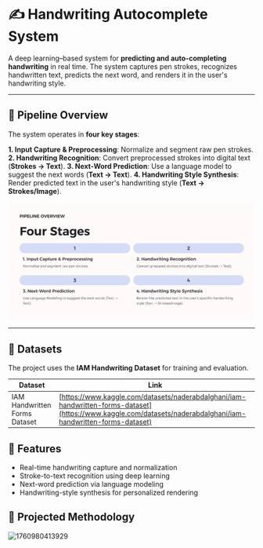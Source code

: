 # ✍️ Handwriting Autocomplete System

A deep learning–based system for **predicting and auto-completing handwriting** in real time. The system captures pen strokes, recognizes handwritten text, predicts the next word, and renders it in the user's handwriting style.

---

## 🧩 Pipeline Overview

The system operates in **four key stages**:

**1. Input Capture & Preprocessing**: Normalize and segment raw pen strokes.
**2. Handwriting Recognition**: Convert preprocessed strokes into digital text (**Strokes → Text**).
**3. Next-Word Prediction**: Use a language model to suggest the next words (**Text → Text**).
**4. Handwriting Style Synthesis**: Render predicted text in the user's handwriting style (**Text → Strokes/Image**).

![1760980679239](image/README/1760980679239.png)

---

## 📂 Datasets

The project uses the **IAM Handwriting Dataset** for training and evaluation.

| Dataset                  | Link      |
| ------------------------ | ------------------ |
| IAM Handwritten Forms Dataset | [https://www.kaggle.com/datasets/naderabdalghani/iam-handwritten-forms-dataset](https://www.kaggle.com/datasets/naderabdalghani/iam-handwritten-forms-dataset) |

## 🚀 Features

* Real-time handwriting capture and normalization
* Stroke-to-text recognition using deep learning
* Next-word prediction via language modeling
* Handwriting-style synthesis for personalized rendering

## 🚀 Projected Methodology

![1760980413929](image/README/1760980413929.png)
